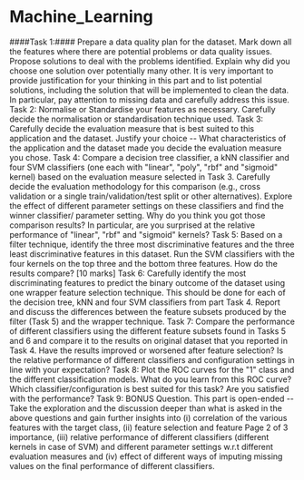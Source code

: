 # Machine_Learning


####Task 1:#### Prepare a data quality plan for the dataset. Mark down all the features where there are potential problems or data quality issues. Propose solutions to deal with the problems identified. Explain why did you choose one solution over potentially many other. It is very important to provide justification for your thinking in this part and to list potential solutions, including the solution that will be implemented to clean the data. In particular, pay attention to missing data and carefully address this issue.
Task 2: Normalise or Standardise your features as necessary. Carefully decide the normalisation or standardisation technique used. 
Task 3: Carefully decide the evaluation measure that is best suited to this application and the dataset. Justify your choice -- What characteristics of the application and the dataset made you decide the evaluation measure you chose.
Task 4: Compare a decision tree classifier, a kNN classifier and four SVM classifiers (one each with "linear", "poly", "rbf" and "sigmoid" kernel) based on the evaluation measure selected in Task 3. Carefully decide the evaluation methodology for this comparison (e.g., cross validation or a single train/validation/test split or other alternatives). Explore the effect of different parameter settings on these classifiers and find the winner classifier/ parameter setting. Why do you think you got those comparison results? In particular, are you surprised at the relative performance of "linear", "rbf" and "sigmoid" kernels? 
Task 5: Based on a filter technique, identify the three most discriminative features and the three least discriminative features in this dataset. Run the SVM classifiers with the four kernels on the top three and the bottom three features. How do the results compare? [10 marks]
Task 6: Carefully identify the most discriminating features to predict the binary outcome of the dataset using one wrapper feature selection technique. This should be done for each of the decision tree, kNN and four SVM classifiers from part Task 4. Report and discuss the differences between the feature subsets produced by the filter (Task 5) and the wrapper technique.
Task 7: Compare the performance of different classifiers using the different feature subsets found in Tasks 5 and 6 and compare it to the results on original dataset that you reported in Task 4. Have the results improved or worsened after feature selection? Is the relative performance of different classifiers and configuration settings in line with your expectation?
Task 8: Plot the ROC curves for the "1" class and the different classification models. What do you learn from this ROC curve? Which classifier/configuration is best suited for this task? Are you satisfied with the performance? 
Task 9: BONUS Question. This part is open-ended -- Take the exploration and the discussion deeper than what is asked in the above questions and gain further insights into (i) correlation of the various features with the target class, (ii) feature selection and feature
Page 2 of 3
importance, (iii) relative performance of different classifiers (different kernels in case of SVM) and different parameter settings w.r.t different evaluation measures and (iv) effect of different ways of imputing missing values on the final performance of different classifiers.
